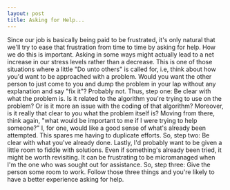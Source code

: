 ```yaml
---
layout: post
title: Asking for Help...
---
```


Since our job is basically being paid to be frustrated, it's only natural that we'll try to ease that frustration from time to time by asking for help.  How we do this is important.  Asking in some ways might actually lead to a net increase in our stress levels rather than a decrease.  This is one of those situations where a little "Do unto others" is called for, i.e, think about how you'd want to be approached with a problem.  Would you want the other person to just come to you and dump the problem in your lap without any explanation and say "fix it"?  Probably not.  Thus, step one: Be clear with what the problem is.  Is it related to the algorithm you're trying to use on the problem?  Or is it more an issue with the coding of that algorithm?  Moreover, is it really that clear to you what the problem itself is?  Moving from there, think again, "what would be important to me if I were trying to help someone?"
I, for one, would like a good sense of what's already been attempted.  This spares me having to duplicate efforts.  So, step two: Be clear with what you've already done.  Lastly, I'd probably want to be given a little room to fiddle with solutions.  Even if something's already been tried, it might be worth revisiting.  It can be frustrating to be micromanaged when I'm the one who was sought out for assistance.  So, step three: Give the person some room to work.  Follow those three things and you're likely to have a better experience asking for help.